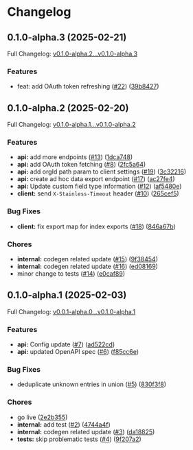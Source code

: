 # Changelog

## 0.1.0-alpha.3 (2025-02-21)

Full Changelog: [v0.1.0-alpha.2...v0.1.0-alpha.3](https://github.com/m3ter-com/m3ter-sdk-node/compare/v0.1.0-alpha.2...v0.1.0-alpha.3)

### Features

* feat: add OAuth token refreshing ([#22](https://github.com/m3ter-com/m3ter-sdk-node/issues/22)) ([39b8427](https://github.com/m3ter-com/m3ter-sdk-node/commit/39b8427ac11f4162d6b79dccc64122bf737a1702))

## 0.1.0-alpha.2 (2025-02-20)

Full Changelog: [v0.1.0-alpha.1...v0.1.0-alpha.2](https://github.com/m3ter-com/m3ter-sdk-node/compare/v0.1.0-alpha.1...v0.1.0-alpha.2)

### Features

* **api:** add more endpoints ([#13](https://github.com/m3ter-com/m3ter-sdk-node/issues/13)) ([1dca748](https://github.com/m3ter-com/m3ter-sdk-node/commit/1dca7489bb894cee0fbd15d45e94deff83bbc313))
* **api:** add OAuth token fetching ([#8](https://github.com/m3ter-com/m3ter-sdk-node/issues/8)) ([2fc5a64](https://github.com/m3ter-com/m3ter-sdk-node/commit/2fc5a644cc28eae3780c82de80f59f3071300384))
* **api:** add orgId path param to client settings ([#19](https://github.com/m3ter-com/m3ter-sdk-node/issues/19)) ([3c32216](https://github.com/m3ter-com/m3ter-sdk-node/commit/3c32216155d9f5388cd10d9c0e66cad7eb1c32a7))
* **api:** create ad hoc data export endpoint ([#17](https://github.com/m3ter-com/m3ter-sdk-node/issues/17)) ([ac27fe4](https://github.com/m3ter-com/m3ter-sdk-node/commit/ac27fe418a4733f7133cd5e5df51901d40909625))
* **api:** Update custom field type information ([#12](https://github.com/m3ter-com/m3ter-sdk-node/issues/12)) ([af5480e](https://github.com/m3ter-com/m3ter-sdk-node/commit/af5480e261a3f99c2d5ba50e55e8b14546d525f3))
* **client:** send `X-Stainless-Timeout` header ([#10](https://github.com/m3ter-com/m3ter-sdk-node/issues/10)) ([265cef5](https://github.com/m3ter-com/m3ter-sdk-node/commit/265cef56fe1b32414231ddd79cf54bea4d3f690a))


### Bug Fixes

* **client:** fix export map for index exports ([#18](https://github.com/m3ter-com/m3ter-sdk-node/issues/18)) ([846a67b](https://github.com/m3ter-com/m3ter-sdk-node/commit/846a67b6ad2f114cfa3d48032284e90e6ede4e62))


### Chores

* **internal:** codegen related update ([#15](https://github.com/m3ter-com/m3ter-sdk-node/issues/15)) ([9f38454](https://github.com/m3ter-com/m3ter-sdk-node/commit/9f384540694de3c7670d4c7066a9e85e5f91e1b8))
* **internal:** codegen related update ([#16](https://github.com/m3ter-com/m3ter-sdk-node/issues/16)) ([ed08169](https://github.com/m3ter-com/m3ter-sdk-node/commit/ed08169f6a2c47c0f80294aab67f8b510cb7c6b3))
* minor change to tests ([#14](https://github.com/m3ter-com/m3ter-sdk-node/issues/14)) ([e0caf89](https://github.com/m3ter-com/m3ter-sdk-node/commit/e0caf894c1d9f8c77d1f93238634b2f44a3431d0))

## 0.1.0-alpha.1 (2025-02-03)

Full Changelog: [v0.0.1-alpha.0...v0.1.0-alpha.1](https://github.com/m3ter-com/m3ter-sdk-node/compare/v0.0.1-alpha.0...v0.1.0-alpha.1)

### Features

* **api:** Config update ([#7](https://github.com/m3ter-com/m3ter-sdk-node/issues/7)) ([ad522cd](https://github.com/m3ter-com/m3ter-sdk-node/commit/ad522cdfc5c9d2fa533270f81c98f14ae03ab753))
* **api:** updated OpenAPI spec ([#6](https://github.com/m3ter-com/m3ter-sdk-node/issues/6)) ([f85cc6e](https://github.com/m3ter-com/m3ter-sdk-node/commit/f85cc6e4b253a2c26d5900ea86a121fbbc9340f3))


### Bug Fixes

* deduplicate unknown entries in union ([#5](https://github.com/m3ter-com/m3ter-sdk-node/issues/5)) ([830f3f8](https://github.com/m3ter-com/m3ter-sdk-node/commit/830f3f8e50c6a74bdc0a62f7e9f8aaa0380f12c5))


### Chores

* go live ([2e2b355](https://github.com/m3ter-com/m3ter-sdk-node/commit/2e2b35550f28c7cff942371f747f209446cf62ed))
* **internal:** add test ([#2](https://github.com/m3ter-com/m3ter-sdk-node/issues/2)) ([4744a4f](https://github.com/m3ter-com/m3ter-sdk-node/commit/4744a4fa23550f810cf21c658eda0168fbae42fb))
* **internal:** codegen related update ([#3](https://github.com/m3ter-com/m3ter-sdk-node/issues/3)) ([da18825](https://github.com/m3ter-com/m3ter-sdk-node/commit/da188259cf7fa7eff4cef56d5340096579e72d07))
* **tests:** skip problematic tests ([#4](https://github.com/m3ter-com/m3ter-sdk-node/issues/4)) ([9f207a2](https://github.com/m3ter-com/m3ter-sdk-node/commit/9f207a2f63cc71cdd7c7f2f9614581e794cd4860))
